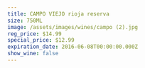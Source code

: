 ```yaml
---
title: CAMPO VIEJO rioja reserva
size: 750ML
image: /assets/images/wines/campo (2).jpg
reg_price: $14.99
special_price: $12.99
expiration_date: 2016-06-08T00:00:00.000Z
show_wine: false
---
```



